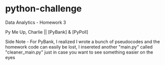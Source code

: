 # python-challenge

Data Analytics - Homework 3

Py Me Up, Charlie || [PyBank] & [PyPoll]

Side Note -  For PyBank, I realized I wrote a bunch of pseudocodes and the homework code 
can easily be lost, I insereted another "main.py" called "cleaner_main.py" just in case you 
want to see something easier on the eyes

